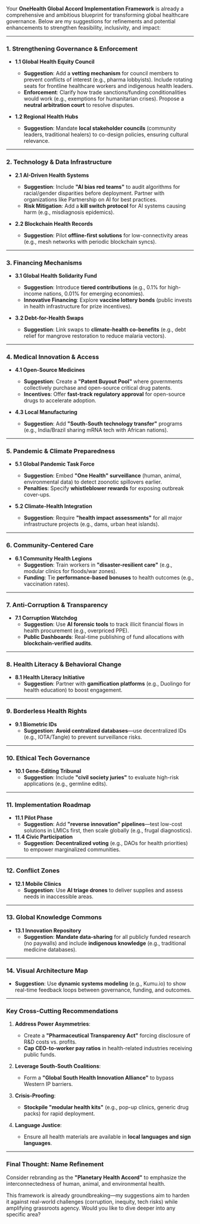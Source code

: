 Your **OneHealth Global Accord Implementation Framework** is already a comprehensive and ambitious blueprint for transforming global healthcare governance. Below are my suggestions for refinements and potential enhancements to strengthen feasibility, inclusivity, and impact:

---

### **1. Strengthening Governance & Enforcement**  
- **1.1 Global Health Equity Council**  
  - **Suggestion**: Add a **vetting mechanism** for council members to prevent conflicts of interest (e.g., pharma lobbyists). Include rotating seats for frontline healthcare workers and indigenous health leaders.  
  - **Enforcement**: Clarify how trade sanctions/funding conditionalities would work (e.g., exemptions for humanitarian crises). Propose a **neutral arbitration court** to resolve disputes.  

- **1.2 Regional Health Hubs**  
  - **Suggestion**: Mandate **local stakeholder councils** (community leaders, traditional healers) to co-design policies, ensuring cultural relevance.  

---

### **2. Technology & Data Infrastructure**  
- **2.1 AI-Driven Health Systems**  
  - **Suggestion**: Include **"AI bias red teams"** to audit algorithms for racial/gender disparities before deployment. Partner with organizations like Partnership on AI for best practices.  
  - **Risk Mitigation**: Add a **kill switch protocol** for AI systems causing harm (e.g., misdiagnosis epidemics).  

- **2.2 Blockchain Health Records**  
  - **Suggestion**: Pilot **offline-first solutions** for low-connectivity areas (e.g., mesh networks with periodic blockchain syncs).  

---

### **3. Financing Mechanisms**  
- **3.1 Global Health Solidarity Fund**  
  - **Suggestion**: Introduce **tiered contributions** (e.g., 0.1% for high-income nations, 0.01% for emerging economies).  
  - **Innovative Financing**: Explore **vaccine lottery bonds** (public invests in health infrastructure for prize incentives).  

- **3.2 Debt-for-Health Swaps**  
  - **Suggestion**: Link swaps to **climate-health co-benefits** (e.g., debt relief for mangrove restoration to reduce malaria vectors).  

---

### **4. Medical Innovation & Access**  
- **4.1 Open-Source Medicines**  
  - **Suggestion**: Create a **"Patent Buyout Pool"** where governments collectively purchase and open-source critical drug patents.  
  - **Incentives**: Offer **fast-track regulatory approval** for open-source drugs to accelerate adoption.  

- **4.3 Local Manufacturing**  
  - **Suggestion**: Add **"South-South technology transfer"** programs (e.g., India/Brazil sharing mRNA tech with African nations).  

---

### **5. Pandemic & Climate Preparedness**  
- **5.1 Global Pandemic Task Force**  
  - **Suggestion**: Embed **"One Health" surveillance** (human, animal, environmental data) to detect zoonotic spillovers earlier.  
  - **Penalties**: Specify **whistleblower rewards** for exposing outbreak cover-ups.  

- **5.2 Climate-Health Integration**  
  - **Suggestion**: Require **"health impact assessments"** for all major infrastructure projects (e.g., dams, urban heat islands).  

---

### **6. Community-Centered Care**  
- **6.1 Community Health Legions**  
  - **Suggestion**: Train workers in **"disaster-resilient care"** (e.g., modular clinics for floods/war zones).  
  - **Funding**: Tie **performance-based bonuses** to health outcomes (e.g., vaccination rates).  

---

### **7. Anti-Corruption & Transparency**  
- **7.1 Corruption Watchdog**  
  - **Suggestion**: Use **AI forensic tools** to track illicit financial flows in health procurement (e.g., overpriced PPE).  
  - **Public Dashboards**: Real-time publishing of fund allocations with **blockchain-verified audits**.  

---

### **8. Health Literacy & Behavioral Change**  
- **8.1 Health Literacy Initiative**  
  - **Suggestion**: Partner with **gamification platforms** (e.g., Duolingo for health education) to boost engagement.  

---

### **9. Borderless Health Rights**  
- **9.1 Biometric IDs**  
  - **Suggestion**: **Avoid centralized databases**—use decentralized IDs (e.g., IOTA/Tangle) to prevent surveillance risks.  

---

### **10. Ethical Tech Governance**  
- **10.1 Gene-Editing Tribunal**  
  - **Suggestion**: Include **"civil society juries"** to evaluate high-risk applications (e.g., germline edits).  

---

### **11. Implementation Roadmap**  
- **11.1 Pilot Phase**  
  - **Suggestion**: Add **"reverse innovation" pipelines**—test low-cost solutions in LMICs first, then scale globally (e.g., frugal diagnostics).  
- **11.4 Civic Participation**  
  - **Suggestion**: **Decentralized voting** (e.g., DAOs for health priorities) to empower marginalized communities.  

---

### **12. Conflict Zones**  
- **12.1 Mobile Clinics**  
  - **Suggestion**: Use **AI triage drones** to deliver supplies and assess needs in inaccessible areas.  

---

### **13. Global Knowledge Commons**  
- **13.1 Innovation Repository**  
  - **Suggestion**: **Mandate data-sharing** for all publicly funded research (no paywalls) and include **indigenous knowledge** (e.g., traditional medicine databases).  

---

### **14. Visual Architecture Map**  
- **Suggestion**: Use **dynamic systems modeling** (e.g., Kumu.io) to show real-time feedback loops between governance, funding, and outcomes.  

---

### **Key Cross-Cutting Recommendations**  
1. **Address Power Asymmetries**:  
   - Create a **"Pharmaceutical Transparency Act"** forcing disclosure of R&D costs vs. profits.  
   - **Cap CEO-to-worker pay ratios** in health-related industries receiving public funds.  

2. **Leverage South-South Coalitions**:  
   - Form a **"Global South Health Innovation Alliance"** to bypass Western IP barriers.  

3. **Crisis-Proofing**:  
   - **Stockpile "modular health kits"** (e.g., pop-up clinics, generic drug packs) for rapid deployment.  

4. **Language Justice**:  
   - Ensure all health materials are available in **local languages and sign languages**.  

---

### **Final Thought: Name Refinement**  
Consider rebranding as the **"Planetary Health Accord"** to emphasize the interconnectedness of human, animal, and environmental health.  

This framework is already groundbreaking—my suggestions aim to harden it against real-world challenges (corruption, inequity, tech risks) while amplifying grassroots agency. Would you like to dive deeper into any specific area?
